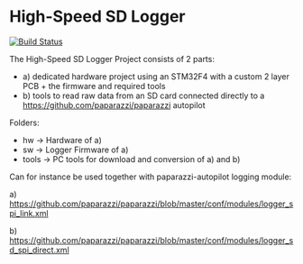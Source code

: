 High-Speed SD Logger
====================

[![Build Status](https://travis-ci.org/tudelft/highspeedlogger.png?branch=master)](https://travis-ci.org/tudelft/highspeedlogger)


The High-Speed SD Logger Project consists of 2 parts: 

 - a) dedicated hardware project using an STM32F4 with a custom 2 layer PCB + the firmware and required tools
 - b) tools to read raw data from an SD card connected directly to a https://github.com/paparazzi/paparazzi autopilot

Folders:

 - hw -> Hardware of a)
 - sw -> Logger Firmware of a)
 - tools -> PC tools for download and conversion of a) and b)

Can for instance be used together with paparazzi-autopilot logging module:

a) 
https://github.com/paparazzi/paparazzi/blob/master/conf/modules/logger_spi_link.xml

b) 
https://github.com/paparazzi/paparazzi/blob/master/conf/modules/logger_sd_spi_direct.xml

